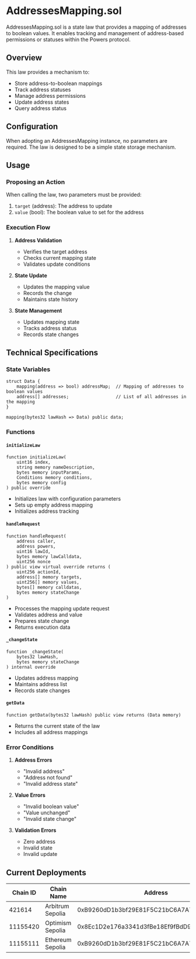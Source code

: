 # AddressesMapping.sol

AddressesMapping.sol is a state law that provides a mapping of addresses to boolean values. It enables tracking and management of address-based permissions or statuses within the Powers protocol.

## Overview

This law provides a mechanism to:
- Store address-to-boolean mappings
- Track address statuses
- Manage address permissions
- Update address states
- Query address status

## Configuration

When adopting an AddressesMapping instance, no parameters are required. The law is designed to be a simple state storage mechanism.

## Usage

### Proposing an Action

When calling the law, two parameters must be provided:

1. `target` (address): The address to update
2. `value` (bool): The boolean value to set for the address

### Execution Flow

1. **Address Validation**
   - Verifies the target address
   - Checks current mapping state
   - Validates update conditions

2. **State Update**
   - Updates the mapping value
   - Records the change
   - Maintains state history

3. **State Management**
   - Updates mapping state
   - Tracks address status
   - Records state changes

## Technical Specifications

### State Variables

```solidity
struct Data {
    mapping(address => bool) addressMap;  // Mapping of addresses to boolean values
    address[] addresses;                  // List of all addresses in the mapping
}

mapping(bytes32 lawHash => Data) public data;
```

### Functions

#### `initializeLaw`
```solidity
function initializeLaw(
    uint16 index,
    string memory nameDescription,
    bytes memory inputParams,
    Conditions memory conditions,
    bytes memory config
) public override
```
- Initializes law with configuration parameters
- Sets up empty address mapping
- Initializes address tracking

#### `handleRequest`
```solidity
function handleRequest(
    address caller,
    address powers,
    uint16 lawId,
    bytes memory lawCalldata,
    uint256 nonce
) public view virtual override returns (
    uint256 actionId,
    address[] memory targets,
    uint256[] memory values,
    bytes[] memory calldatas,
    bytes memory stateChange
)
```
- Processes the mapping update request
- Validates address and value
- Prepares state change
- Returns execution data

#### `_changeState`
```solidity
function _changeState(
    bytes32 lawHash,
    bytes memory stateChange
) internal override
```
- Updates address mapping
- Maintains address list
- Records state changes

#### `getData`
```solidity
function getData(bytes32 lawHash) public view returns (Data memory)
```
- Returns the current state of the law
- Includes all address mappings

### Error Conditions

1. **Address Errors**
   - "Invalid address"
   - "Address not found"
   - "Invalid address state"

2. **Value Errors**
   - "Invalid boolean value"
   - "Value unchanged"
   - "Invalid state change"

3. **Validation Errors**
   - Zero address
   - Invalid state
   - Invalid update

## Current Deployments

| Chain ID | Chain Name      | Address                                      |
|----------|----------------|----------------------------------------------|
| 421614   | Arbitrum Sepolia | 0xB9260dD1b3bf29E81F5C21bC6A7A7B3F3Ce0C832  |
| 11155420 | Optimism Sepolia | 0x8Ec1D2e176a3341d3fBe18Ef9fBdD95E2AAeC400  |
| 11155111 | Ethereum Sepolia | 0xB9260dD1b3bf29E81F5C21bC6A7A7B3F3Ce0C832  | 



